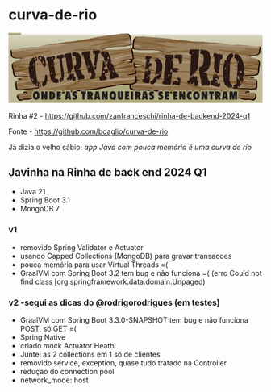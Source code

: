 # curva-de-rio

![curva-de-rio.png](curva-de-rio.png)

Rinha #2 - https://github.com/zanfranceschi/rinha-de-backend-2024-q1

Fonte - https://github.com/boaglio/curva-de-rio 

Já dizia o velho sábio:  _app Java com pouca memória é uma curva de rio_ 

##  Javinha na Rinha de back end 2024 Q1

* Java 21
* Spring Boot 3.1
* MongoDB 7

### v1

* removido Spring Validator e Actuator
* usando Capped Collections (MongoDB) para gravar transacoes
* pouca memória para usar Virtual Threads =( 
* GraalVM com Spring Boot 3.2 tem bug e não funciona =( 
  (erro Could not find class [org.springframework.data.domain.Unpaged)

### v2 -segui as  dicas do @rodrigorodrigues  (em testes)

* GraalVM com Spring Boot 3.3.0-SNAPSHOT  tem bug e não funciona POST, só GET =(
* Spring Native 
* criado mock Actuator Heathl 
* Juntei as 2 collections em 1 só de clientes
* removido service, exception, quase tudo tratado na Controller 
* redução do connection pool 
* network_mode: host